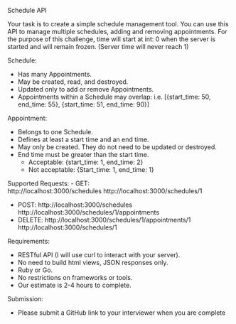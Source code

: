 Schedule API

Your task is to create a simple schedule management tool.
You can use this API to manage multiple schedules, adding and removing appointments.
For the purpose of this challenge, time will start at int: 0 when the server is started and will remain frozen. (Server time will never reach 1)

Schedule:
  - Has many Appointments.
  - May be created, read, and destroyed.
  - Updated only to add or remove Appointments.
  - Appointments within a Schedule may overlap: i.e. [{start_time: 50, end_time: 55}, {start_time: 51, end_time: 90}]

Appointment:
  - Belongs to one Schedule.
  - Defines at least a start time and an end time.
  - May only be created.  They do not need to be updated or destroyed.
  - End time must be greater than the start time.
    - Acceptable:     {start_time: 1, end_time: 2}
    - Not acceptable: {Start_time: 1, end_time: 1}

Supported Requests:
    - GET:  
      http://localhost:3000/schedules
      http://localhost:3000/schedules/1
  - POST:
      http://localhost:3000/schedules
      http://localhost:3000/schedules/1/appointments
  - DELETE:
      http://localhost:3000/schedules/1/appointments/1
      http://localhost:3000/schedules/1

Requirements:
  - RESTful API (I will use curl to interact with your server).
  - No need to build html views, JSON responses only.
  - Ruby or Go.
  - No restrictions on frameworks or tools.
  - Our estimate is 2-4 hours to complete.

Submission:
  - Please submit a GitHub link to your interviewer when you are complete
